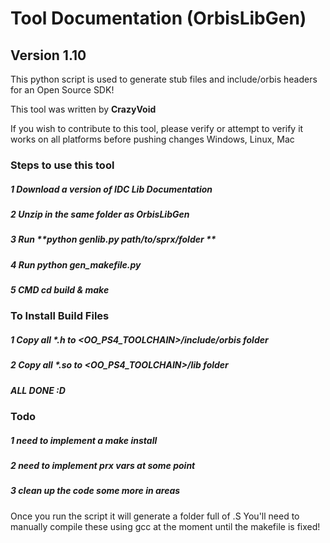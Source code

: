 # Tool Documentation (OrbisLibGen)
## Version 1.10

This python script is used to generate stub files and include/orbis headers for an Open Source SDK!

This tool was written by **CrazyVoid**

If you wish to contribute to this tool, please verify or attempt to verify it works on all platforms before pushing changes
Windows, Linux, Mac


### Steps to use this tool

##### 1 Download a version of IDC Lib Documentation
##### 2 Unzip in the same folder as OrbisLibGen
##### 3 Run **python genlib.py path/to/sprx/folder **
##### 4 Run **python gen_makefile.py**
##### 5 CMD **cd build & make**

### To Install Build Files
##### 1 Copy all *.h to <OO_PS4_TOOLCHAIN>/include/orbis folder
##### 2 Copy all *.so to <OO_PS4_TOOLCHAIN>/lib folder
##### ALL DONE :D

### Todo
##### 1 need to implement a **make install**
##### 2 need to implement prx vars at some point
##### 3 clean up the code some more in areas

Once you run the script it will generate a folder full of .S 
You'll need to manually compile these using gcc at the moment until the makefile is fixed!

